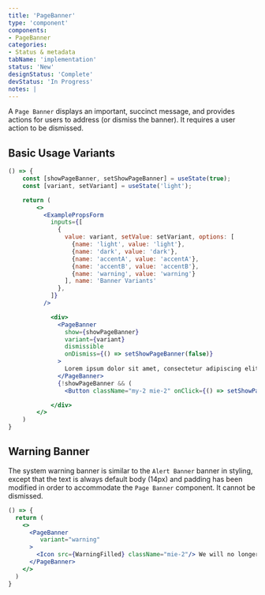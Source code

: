 ```yaml
---
title: 'PageBanner'
type: 'component'
components:
- PageBanner
categories:
- Status & metadata
tabName: 'implementation'
status: 'New'
designStatus: 'Complete'
devStatus: 'In Progress'
notes: |
---
```


A ``Page Banner`` displays an important, succinct message, and provides actions for users to address (or dismiss the banner). It requires a user action to be dismissed.

## Basic Usage Variants

```jsx live
() => {
    const [showPageBanner, setShowPageBanner] = useState(true);
    const [variant, setVariant] = useState('light');

    return (
        <>
          <ExamplePropsForm
            inputs={[
              {
                value: variant, setValue: setVariant, options: [
                  {name: 'light', value: 'light'},
                  {name: 'dark', value: 'dark'},
                  {name: 'accentA', value: 'accentA'},
                  {name: 'accentB', value: 'accentB'},
                  {name: 'warning', value: 'warning'}
                ], name: 'Banner Variants'
              },
            ]}
          />

            <div>
              <PageBanner
                show={showPageBanner}
                variant={variant}
                dismissible
                onDismiss={() => setShowPageBanner(false)}
              >
                Lorem ipsum dolor sit amet, consectetur adipiscing elit, sed do eiusmod tempor incididunt ut labore.
              </PageBanner>
              {!showPageBanner && (
                <Button className="my-2 mie-2" onClick={() => setShowPageBanner(true)}>Show Page Banner</Button>)}

            </div>
        </>
    )
}
```



## Warning Banner

The system warning banner is similar to the ``Alert Banner`` banner in styling, except that the text is always default body (14px) and padding has been modified in order to accommodate the ``Page Banner`` component. It cannot be dismissed.

```jsx live
() => {
  return (
    <>
      <PageBanner
         variant="warning"
      >
        <Icon src={WarningFilled} className="mie-2"/> We will no longer support Internet Explorer 11.
      </PageBanner>
    </>
  )
}
```

